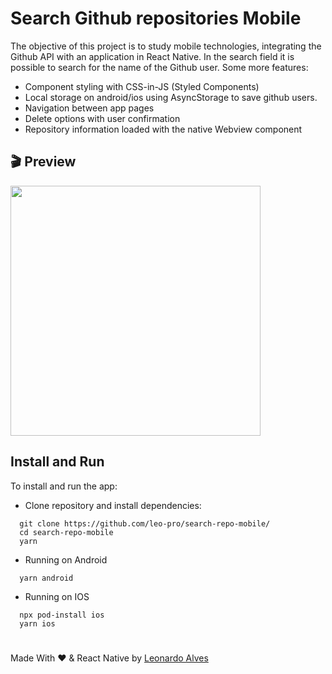 # Search Github repositories Mobile
The objective of this project is to study mobile technologies, integrating the Github API with an application in React Native. In the search field it is possible to search for the name of the Github user.
Some more features:
* Component styling with CSS-in-JS (Styled Components)
* Local storage on android/ios using AsyncStorage to save github users.
* Navigation between app pages
* Delete options with user confirmation
* Repository information loaded with the native Webview component 

## 🎬 Preview
<img src="https://devleo.com.br/assets/images/mockups/mockup-mobile-searchrepo.png" width="400px" height="auto">

## Install and Run
To install and run the app:

* Clone repository and install dependencies: 
```
  git clone https://github.com/leo-pro/search-repo-mobile/
  cd search-repo-mobile
  yarn
```
* Running on Android
```
  yarn android
```
* Running on IOS
```
  npx pod-install ios
  yarn ios
```

#
Made With ❤️ & React Native by [Leonardo Alves](https://github.com/leo-pro)

